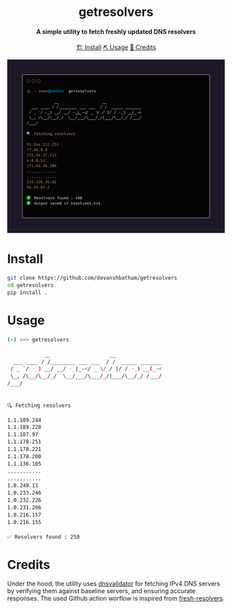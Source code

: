 <h1 align="center">
    getresolvers
  <br>
</h1>

<h4 align="center">A simple utility to fetch freshly updated DNS resolvers</h4>


<p align="center">
  <a href="#install">🏗️ Install</a>
  <a href="#usage">⛏️ Usage</a>
  <a href="#credits">📝 Credits</a>
  <br>
</p>


![getresolvers](https://github.com/devanshbatham/getresolvers/blob/main/static/getresolvers.png?raw=true)

# Install
```sh
git clone https://github.com/devanshbatham/getresolvers
cd getresolvers
pip install .
```

# Usage

```sh
(~) >>> getresolvers

            __                   __
  ___ ____ / /________ ___ ___  / /  _____ _______
 / _ `/ -_) __/ __/ -_|_-</ _ \/ / |/ / -_) __(_-<
 \_, /\__/\__/_/  \__/___/\___/_/|___/\__/_/ /___/
/___/


🔍 Fetching resolvers

1.1.189.244
1.1.189.228
1.1.187.97
1.1.178.251
1.1.178.221
1.1.178.200
1.1.136.105
...........
...........
1.0.249.11
1.0.233.246
1.0.232.226
1.0.231.206
1.0.216.157
1.0.216.155

✅ Resolvers found : 250
```

# Credits

Under the hood, the utility uses [dnsvalidator](https://github.com/vortexau/dnsvalidator) for fetching IPv4 DNS servers by verifying them against baseline servers, and ensuring accurate responses. The used Github action worflow is inspired from [fresh-resolvers](https://github.com/BonJarber/fresh-resolvers). 
